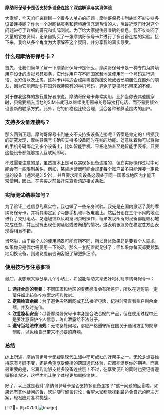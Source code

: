 **摩纳哥保号卡是否支持多设备连接？深度解读与实测体验**

大家好，今天咱们来聊聊一个很多人关心的问题：摩纳哥保号卡到底能不能支持多设备连接呢？作为一个对网络服务和跨境通信充满热情的人，我最近专门针对这个问题进行了详细的研究和实际测试。为了给大家提供最准确的信息，我不仅查阅了大量的官方资料，还亲自购买了一张摩纳哥保号卡并进行了多设备连接的实验。接下来，我会从多个角度为大家解答这个疑问，并分享我的真实感受。

### 什么是摩纳哥保号卡？

首先，让我们简单了解一下摩纳哥保号卡是什么。摩纳哥保号卡是一种专门为跨境用户设计的虚拟号码服务，它允许用户在不同国家和地区使用同一个号码进行通话、发短信以及上网。这种卡非常适合经常需要跨国交流或者长期居住在国外的朋友，因为它能帮助你在国外保持原有的手机号码，避免了更换号码带来的不便。

对于像我这样的旅行爱好者来说，摩纳哥保号卡非常实用。比如当你去其他国家时，只需要插入当地的SIM卡就可以继续使用原来的号码接打电话，而不需要额外设置新的联系方式。此外，它的价格也比较合理，适合各种预算范围内的用户。

### 支持多设备连接吗？

那么回到正题，摩纳哥保号卡到底支不支持多设备连接呢？答案是肯定的！根据我的研究发现，摩纳哥保号卡确实支持多设备同时在线的功能。这意味着你可以将你的手机号码绑定到多个设备上，比如智能手机、平板电脑甚至是智能手表等，只要这些设备都能够接入互联网即可。

不过需要注意的是，虽然技术上是可以实现多设备连接的，但在实际操作过程中可能会有一些限制条件。例如，某些运营商可能会规定每个账户最多只能连接一定数量的设备（通常是3-5个），并且要求所有设备必须处于同一国家或地区内才能正常使用。因此，在购买之前最好先查看清楚相关条款。

### 实际测试结果如何？

为了验证上述信息的真实性，我也做了一些亲身试验。我先是在国内激活了我的摩纳哥保号卡，并将其绑定到了两部手机和平板电脑上。然后分别在三个不同的地点进行了拨打电话、发送短信以及浏览网页的操作，结果发现所有的设备都能顺利地完成任务，并且没有出现任何延迟或者断线的情况。这表明该服务在稳定性方面表现得相当不错。

当然啦，由于每个人的使用场景可能有所不同，所以具体效果还是要看个人需求。如果你只是偶尔需要用一下的话，那么一套配置就足够了；但如果你每天都要频繁地切换设备，则建议提前咨询客服了解更多细节。

### 使用技巧与注意事项

最后，我想跟大家分享几个小贴士，希望能帮助大家更好地利用摩纳哥保号卡：

1. **选择合适的套餐**：不同国家和地区的资费标准会有所差异，所以在选购前一定要仔细比较各个方案之间的优劣。
2. **定期检查余额**：为了避免突然断网或无法接听电话，记得时常查看账户剩余金额，并及时充值。
3. **注意隐私安全**：尽管摩纳哥保号卡本身是合法合规的产品，但在使用过程中还是要注意保护个人信息，防止泄露给不法分子。
4. **遵守当地法律法规**：无论身处何地，都应严格遵守所在国关于通讯方面的规章制度，以免给自己带来不必要的麻烦。

### 总结

综上所述，摩纳哥保号卡无疑是现代生活中不可或缺的好帮手之一。无论是想要维持原有号码不变，还是希望享受便捷的跨国通讯体验，它都能满足你的期待。而且最重要的是，它真的能够支持多设备连接哦！不过，在享受便利的同时也要记得遵循相关规定，这样才能让整个过程更加顺畅愉快。

好了，以上就是我对“摩纳哥保号卡是否支持多设备连接？”这一问题的回答啦。如果还有其他疑问的话，欢迎随时留言讨论！希望大家都能找到最适合自己的解决方案，轻松应对各种挑战~

[TG💪+ @jx0703 ![Image](https://github.com/user-attachments/assets/dbca1d08-cadb-493c-b0ec-ad6f7a83f270)]